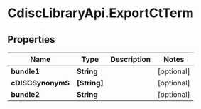 # CdiscLibraryApi.ExportCtTerm

## Properties

Name | Type | Description | Notes
------------ | ------------- | ------------- | -------------
**bundle1** | **String** |  | [optional] 
**cDISCSynonymS** | **[String]** |  | [optional] 
**bundle2** | **String** |  | [optional] 


